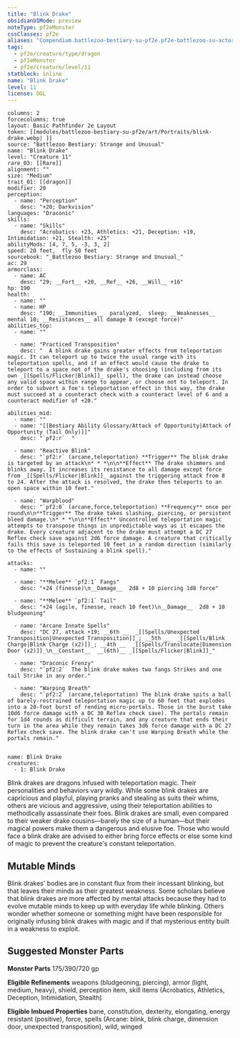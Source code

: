 ```yaml
---
title: "Blink Drake"
obsidianUIMode: preview
noteType: pf2eMonster
cssClasses: pf2e
aliases: "Compendium.battlezoo-bestiary-su-pf2e.pf2e-battlezoo-su-actors.Actor.vEdgKZlwuzlyCGj5" 
tags:
  - pf2e/creature/type/dragon
  - pf2eMonster
  - pf2e/creature/level/11
statblock: inline
name: "Blink Drake"
level: 11
license: OGL
---
```


```statblock
columns: 2
forcecolumns: true
layout: Basic Pathfinder 2e Layout
token: [[modules/battlezoo-bestiary-su-pf2e/art/Portraits/blink-drake.webp| ]]
source: "Battlezoo Bestiary: Strange and Unusual"
name: "Blink Drake"
level: "Creature 11"
rare_03: [[Rare]]
alignment: ""
size: "Medium"
trait_01: [[dragon]]
modifier: 20
perception:
  - name: "Perception"
    desc: "+20; Darkvision"
languages: "Draconic"
skills:
  - name: "Skills"
    desc: "Acrobatics: +23, Athletics: +21, Deception: +19, Intimidation: +21, Stealth: +25"
abilityMods: [4, 7, 5, -3, 3, 2]
speed: 20 feet,  fly 50 feet
sourcebook: "_Battlezoo Bestiary: Strange and Unusual_"
ac: 29
armorclass:
  - name: AC
    desc: "29; __Fort__ +20, __Ref__ +26, __Will__ +16"
hp: 190
health:
  - name: ""
  - name: HP
    desc: "190; __Immunities__  paralyzed,  sleep; __Weaknesses__ mental 10; __Resistances__ all damage 8 (except force)"
abilities_top:
  - name: ""

  - name: "Practiced Transposition"
    desc: "  A blink drake gains greater effects from teleportation magic. It can teleport up to twice the usual range with its teleportation spells, and if an effect would cause the drake to teleport to a space not of the drake's choosing (including from its own _[[Spells/Flicker|Blink]]_ spell), the drake can instead choose any valid space within range to appear, or choose not to teleport. In order to subvert a foe's teleportation effect in this way, the drake must succeed at a counteract check with a counteract level of 6 and a counteract modifier of +20."

abilities_mid:
  - name: ""
  - name: "[[Bestiary Ability Glossary/Attack of Opportunity|Attack of Opportunity (Tail Only)]]"
    desc: "`pf2:r`  "

  - name: "Reactive Blink"
    desc: "`pf2:r` (arcane,teleportation) **Trigger** The blink drake is targeted by an attack\n* * *\n\n**Effect** The drake shimmers and blinks away. It increases its resistance to all damage except force from _[[Spells/Flicker|Blink]]_ against the triggering attack from 8 to 24. After the attack is resolved, the drake then teleports to an open space within 10 feet."

  - name: "Warpblood"
    desc: "`pf2:0` (arcane,force,teleportation) **Frequency** once per round\n\n**Trigger** The drake takes slashing, piercing, or persistent bleed damage.\n* * *\n\n**Effect** Uncontrolled teleportation magic attempts to transpose things in unpredictable ways as it escapes the drake. Every creature adjacent to the drake must attempt a DC 27 Reflex check save against 2d6 force damage. A creature that critically fails this save is teleported 10 feet in a random direction (similarly to the effects of Sustaining a blink spell)."

attacks:
  - name: ""

  - name: "**Melee** `pf2:1` Fangs"
    desc: "+24 (finesse)\n__Damage__  2d8 + 10 piercing 1d8 force"

  - name: "**Melee** `pf2:1` Tail"
    desc: "+24 (agile, finesse, reach 10 feet)\n__Damage__  2d8 + 10 bludgeoning"

  - name: "Arcane Innate Spells"
    desc: "DC 27, attack +19; __6th __  _[[Spells/Unexpected Transposition|Unexpected Transposition]]_; __5th __  _[[Spells/Blink Charge|Blink Charge (x2)]]_; __4th __  _[[Spells/Translocate|Dimension Door (x2)]]_\n__Constant__  __(6th)__ _[[Spells/Flicker|Blink]]_"

  - name: "Draconic Frenzy"
    desc: "`pf2:2`  The blink drake makes two fangs Strikes and one tail Strike in any order."

  - name: "Warping Breath"
    desc: "`pf2:2` (arcane,teleportation) The blink drake spits a ball of barely-restrained teleportation magic up to 60 feet that explodes into a 20-foot burst of rending micro-portals. Those in the burst take 10d6 force damage with a DC 30 Reflex check save). The portals remain for 1d4 rounds as difficult terrain, and any creature that ends their turn in the area while they remain takes 3d6 force damage with a DC 27 Reflex check save. The blink drake can't use Warping Breath while the portals remain."
 
```

```encounter-table
name: Blink Drake
creatures:
  - 1: Blink Drake
```



Blink drakes are dragons infused with teleportation magic. Their personalities and behaviors vary wildly. While some blink drakes are capricious and playful, playing pranks and stealing as suits their whims, others are vicious and aggressive, using their teleportation abilities to methodically assassinate their foes. Blink drakes are small, even compared to their weaker drake cousins—barely the size of a human—but their magical powers make them a dangerous and elusive foe. Those who would face a blink drake are advised to either bring force effects or else some kind of magic to prevent the creature's constant teleportation.

## Mutable Minds

Blink drakes' bodies are in constant flux from their incessant blinking, but that leaves their minds as their greatest weakness. Some scholars believe that blink drakes are more affected by mental attacks because they had to evolve mutable minds to keep up with everyday life while blinking. Others wonder whether someone or something might have been responsible for originally infusing blink drakes with magic and if that mysterious entity built in a weakness to exploit.

## Suggested Monster Parts

**Monster Parts** 175/390/720 gp

**Eligible Refinements** weapons (bludgeoning, piercing), armor (light, medium, heavy), shield, perception item, skill items (Acrobatics, Athletics, Deception, Intimidation, Stealth)

**Eligible Imbued Properties** bane, constitution, dexterity, elongating, energy resistant (positive), force, spells (Arcane: blink, blink charge, dimension door, unexpected transposition), wild, winged
